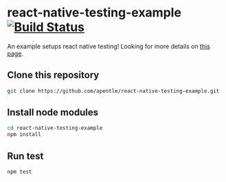 # react-native-testing-example [![Build Status](https://travis-ci.org/apentle/react-native-testing-example.svg?branch=master)](https://travis-ci.org/apentle/react-native-testing-example)
An example setups react native testing! Looking for more details on [this page](http://blog.apentle.com/react-native-testing-component-action/).

## Clone this repository
```bash
git clone https://github.com/apentle/react-native-testing-example.git
```

## Install node modules
```bash
cd react-native-testing-example
npm install
```

## Run test
```bash
npm test
```
